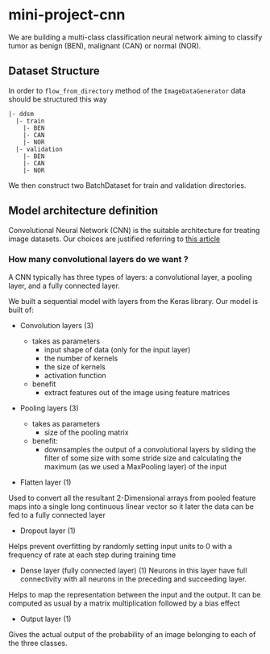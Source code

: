 # mini-project-cnn
We are building a multi-class classification neural network aiming to classify tumor as benign (BEN), malignant (CAN) or normal (NOR).

## Dataset Structure
In order to `flow_from_directory` method of the `ImageDataGenerator` data should be structured this way
```
|- ddsm
  |- train
    |- BEN
    |- CAN
    |- NOR
  |- validation
    |- BEN
    |- CAN
    |- NOR
 ```  
 We then construct two BatchDataset for train and validation directories.
 
 ## Model architecture definition
 Convolutional Neural Network (CNN) is the suitable architecture for treating image datasets. Our choices are justified referring to [this article](https://towardsdatascience.com/convolutional-neural-networks-explained-9cc5188c4939) 
 ### How many convolutional layers do we want ?
 A CNN typically has three types of layers: a convolutional layer, a pooling layer, and a fully connected layer.
 
 We built a sequential model with layers from the Keras library. Our model is built of:
 * Convolution layers (3)
    * takes as parameters
      * input shape of data (only for the input layer)  
      * the number of kernels
      * the size of kernels
      * activation function
    * benefit
      * extract features out of the image using feature matrices
          
 * Pooling layers (3)
    * takes as parameters
      * size of the pooling matrix 
    * benefit:
      * downsamples the output of a convolutional layers by sliding the filter of some size with some stride size and calculating the maximum (as we used a MaxPooling layer) of the input 
 * Flatten layer (1)

Used to convert all the resultant 2-Dimensional arrays from pooled feature maps into a single long continuous linear vector so it later the data can be fed to a fully connected layer
 * Dropout layer (1)

Helps prevent overfitting by randomly setting input units to 0 with a frequency of rate at each step during training time
 * Dense layer (fully connected layer) (1)
Neurons in this layer have full connectivity with all neurons in the preceding and succeeding layer.

Helps to map the representation between the input and the output. It can be computed as usual by a matrix multiplication followed by a bias effect

 * Output layer (1)

Gives the actual output of the probability of an image belonging to each of the three classes.
